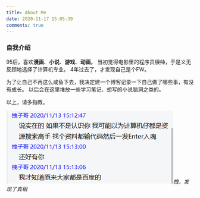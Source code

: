 ```yaml
---
title: About Me
date: 2020-11-17 15:05:39
comments: true
---
```


### 自我介绍

95后，喜欢**漫画**、**小说**、**游戏**、**动画**。
当初觉得电影里的程序员~~很帅~~，于是义无反顾地选择了计算机专业。
4年过去了，才发现自己是个FW。

为了让自己不再这么咸鱼下去，我决定建一个博客记录一下自己做了哪些事，有没有成长。
以后会在这里堆放一些学习笔记、想写的小说脑洞之类的。

以上，请多指教。

![alt 基友的嘲讽](/resource/artimg/about/liaotianjilu1.png)_拽，发现了真相_

<!-- {% img ../liaotianjilu1.png '"title text" "alt text"' %} -->
<!-- {% img liaotianjilu1.png 500 400 %} -->